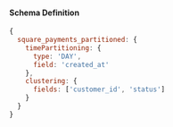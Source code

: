 #### Schema Definition

```javascript
{
  square_payments_partitioned: {
    timePartitioning: {
      type: 'DAY',
      field: 'created_at'
    },
    clustering: {
      fields: ['customer_id', 'status']
    }
  }
}
```
